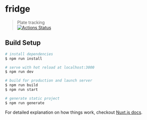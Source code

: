 # fridge

> Plate tracking    
[![Actions Status](https://wdp9fww0r9.execute-api.us-west-2.amazonaws.com/production/badge/teammaclean/fridge)](https://wdp9fww0r9.execute-api.us-west-2.amazonaws.com/production/results/teammaclean/fridge)


## Build Setup

``` bash
# install dependencies
$ npm run install

# serve with hot reload at localhost:3000
$ npm run dev

# build for production and launch server
$ npm run build
$ npm run start

# generate static project
$ npm run generate
```

For detailed explanation on how things work, checkout [Nuxt.js docs](https://nuxtjs.org).

